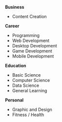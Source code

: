 
**Business**
* Content Creation

**Career**
* Programming
* Web Development
* Desktop Development
* Game Development
* Mobile Development

**Education**
* Basic Science
* Computer Science
* Data Science
* General Learning

**Personal**
* Graphic and Design
* Fitness / Health



